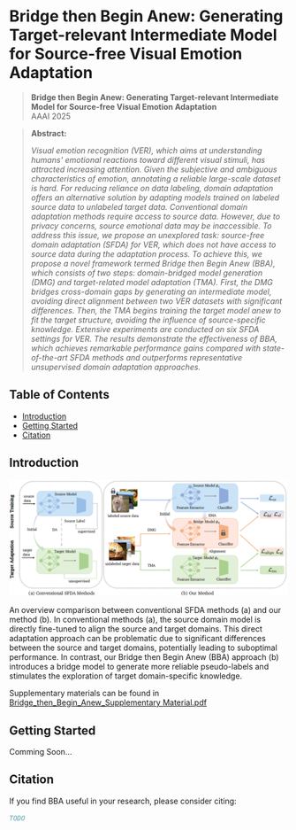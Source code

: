 # Bridge then Begin Anew: Generating Target-relevant Intermediate Model for Source-free Visual Emotion Adaptation

> **Bridge then Begin Anew: Generating Target-relevant Intermediate Model for Source-free Visual Emotion Adaptation**<br>
> AAAI 2025<br>

> **Abstract:** 
>
> *Visual emotion recognition (VER), which aims at understanding humans' emotional reactions toward different visual stimuli, has attracted increasing attention. Given the subjective and ambiguous characteristics of emotion, annotating a reliable large-scale dataset is hard. For reducing reliance on data labeling, domain adaptation offers an alternative solution by adapting models trained on labeled source data to unlabeled target data. Conventional domain adaptation methods require access to source data. However, due to privacy concerns, source emotional data may be inaccessible. To address this issue, we propose an unexplored task: source-free domain adaptation (SFDA) for VER, which does not have access to source data during the adaptation process. To achieve this, we propose a novel framework termed Bridge then Begin Anew (BBA), which consists of two steps: domain-bridged model generation (DMG) and target-related model adaptation (TMA). First, the DMG bridges cross-domain gaps by generating an intermediate model, avoiding direct alignment between two VER datasets with significant differences. Then, the TMA begins training the target model anew to fit the target structure, avoiding the influence of source-specific knowledge. Extensive experiments are conducted on six SFDA settings for VER. The results demonstrate the effectiveness of BBA, which achieves remarkable performance gains compared with state-of-the-art SFDA methods and outperforms representative unsupervised domain adaptation approaches.* 

## Table of Contents

- [Introduction](#Introduction)
- [Getting Started](#getting-started)
- [Citation](#Citation)

## Introduction

![framework](./intro/framework.png "framework")

An overview comparison between conventional SFDA methods (a) and our method (b). In conventional methods (a), the source domain model is directly fine-tuned to align the source and target domains. This direct adaptation approach can be problematic due to significant differences between the source and target domains, potentially leading to suboptimal performance. In contrast, our Bridge then Begin Anew (BBA) approach (b) introduces a bridge model to generate more reliable pseudo-labels and stimulates the exploration of target domain-specific knowledge.

Supplementary materials can be found in [Bridge_then_Begin_Anew_Supplementary Material.pdf](https://github.com/zhuzhu804/BBA/blob/main/Bridge_then_Begin_Anew_Supplementary%20Material.pdf) 

## Getting Started

Comming Soon...

## Citation

If you find BBA useful in your research, please consider citing:

```bibtex
TODO
```

